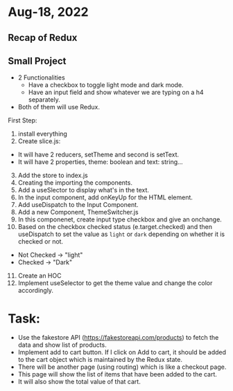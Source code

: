 # Aug-18, 2022

## Recap of Redux
## Small Project
- 2 Functionalities
  - Have a checkbox to toggle light mode and dark mode.
  - Have an input field and show whatever we are typing on a h4 separately.
- Both of them will use Redux.

First Step:
1. install everything
2. Create slice.js:
- It will have 2 reducers, setTheme and second is setText.
- It will have 2 properties, theme: boolean and text: string...
3. Add the store to index.js
4. Creating the importing the components.
5. Add a useSlector to display what's in the text.
6. In the input component, add onKeyUp for the HTML element.
7. Add useDispatch to the Input Component.
8. Add a new Component, ThemeSwitcher.js
9. In this componenet, create input type checkbox and give an onchange.
10. Based on the checkbox checked status (e.target.checked) and then useDispatch to set the value as `light` or `dark` depending on whether it is checked or not.
  - Not Checked -> "light"
  - Checked -> "Dark"
11. Create an HOC
12. Implement useSelector to get the theme value and change the color accordingly.

# Task:
- Use the fakestore API (https://fakestoreapi.com/products) to fetch the data and show list of products.
- Implement add to cart button. If I click on Add to cart, it should be added to the cart object which is maintained by the Redux state.
- There will be another page (using routing) which is like a checkout page.
- This page will show the list of items that have been added to the cart.
- It will also show the total value of that cart.

